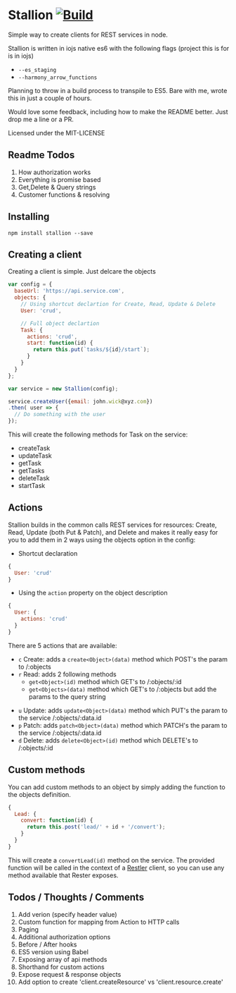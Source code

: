 # Stallion [![Build](https://img.shields.io/codeship/faaed070-00df-0133-d340-46d3771abf46.svg)]()
Simple way to create clients for REST services in node.

Stallion is written in iojs native es6 with the following flags (project this is for is in iojs)
* `--es_staging`
* `--harmony_arrow_functions`

Planning to throw in a build process to transpile to ES5. Bare with me, wrote this in just a couple of hours.

Would love some feedback, including how to make the README better. Just drop me a line or a PR.


Licensed under the MIT-LICENSE

## Readme Todos
1. How authorization works
2. Everything is promise based
3. Get,Delete & Query strings
4. Customer functions & resolving



## Installing
`npm install stallion --save`

## Creating a client

Creating a client is simple. Just delcare the objects

```javascript
var config = {
  baseUrl: 'https://api.service.com',
  objects: {
    // Using shortcut declartion for Create, Read, Update & Delete
    User: 'crud',

    // Full object declartion
    Task: {
      actions: 'crud',
      start: function(id) {
        return this.put(`tasks/${id}/start`);
      }
    }
  }
};

var service = new Stallion(config);

service.createUser({email: john.wick@xyz.com})
.then( user => {
  // Do something with the user
});
```

This will create the following methods for Task on the service:

* createTask
* updateTask
* getTask
* getTasks
* deleteTask
* startTask

## Actions
Stallion builds in the common calls REST services for resources: Create, Read, Update (both Put & Patch), and Delete and makes it really easy for you to add them in 2 ways using the objects option in the config:

* Shortcut declaration
```javascript
{
  User: 'crud'
}
```

* Using the `action` property on the object description
```javascript
{
  User: {
    actions: 'crud'
  }
}
```

There are 5 actions that are available:

* `c` Create: adds a `create<Object>(data)` method which POST's the param to /:objects
* `r` Read: adds 2 following methods
  - `get<Object>(id)` method which GET's to /:objects/:id
  - `get<Objects>(data)` method which GET's to /:objects but add the params to the query string
- `u` Update: adds `update<Object>(data)` method which PUT's the param to the service /:objects/:data.id
- `p` Patch: adds `patch<Object>(data)` method which PATCH's the param to the service /:objects/:data.id
- `d` Delete: adds `delete<Object>(id)` method which DELETE's to /:objects/:id


## Custom methods
You can add custom methods to an object by simply adding the function to the objects definition.

```javascript
{
  Lead: {
    convert: function(id) {
      return this.post('lead/' + id + '/convert');
    }
  }
}
```

This will create a `convertLead(id)` method on the service. The provided function will be called in the context of a [Restler](https://github.com/danwrong/restler) client, so you can use any method available that Rester exposes.

## Todos / Thoughts / Comments
1. Add verion (specify header value)
2. Custom function for mapping from Action to HTTP calls
3. Paging
4. Additional authorization options
5. Before / After hooks
6. ES5 version using Babel
7. Exposing array of api methods
8. Shorthand for custom actions
9. Expose request & response objects
10. Add option to create 'client.createResource' vs 'client.resource.create'

